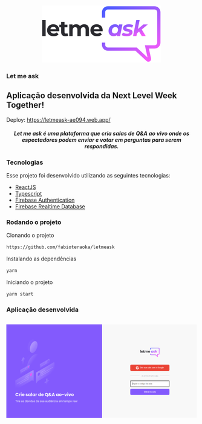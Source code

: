<div align="center">
  <img src="./src/assets/images/logo.svg" alt="Let me ask logo">
</div>

### Let me ask
Aplicação desenvolvida da Next Level Week Together!
---
Deploy: https://letmeask-ae094.web.app/


<h5 align="center">
Let me ask é uma plataforma que cria salas de Q&A ao vivo onde os espectadores podem enviar e votar em perguntas para serem respondidas. 
</h5>

### Tecnologias
Esse projeto foi desenvolvido utilizando as seguintes tecnologias:

- [ReactJS](https://reactjs.org/)
- [Typescript](https://www.typescriptlang.org/)
- [Firebase Authentication](https://firebase.google.com/products/auth)
- [Firebase Realtime Database](https://firebase.google.com/products/realtime-database)

### Rodando o projeto

Clonando o projeto
```bash
https://github.com/fabioteraoka/letmeask
```

Instalando as dependências
```bash
yarn
```

Iniciando o projeto
```bash
yarn start
```

### Aplicação desenvolvida

![1](./src/assets/images/Login.png)
---
